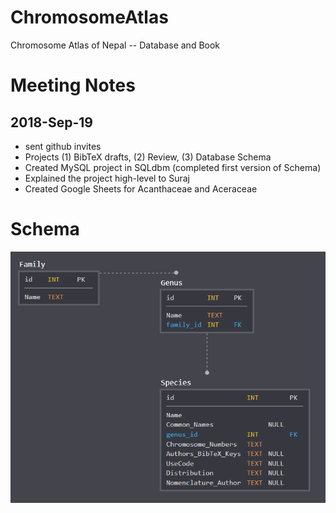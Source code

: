 # ChromosomeAtlas
Chromosome Atlas of Nepal -- Database and Book

# Meeting Notes
## 2018-Sep-19

- sent github invites
- Projects (1) BibTeX drafts, (2) Review, (3) Database Schema
- Created MySQL project in SQLdbm (completed first version of Schema)
- Explained the project high-level to Suraj
- Created Google Sheets for Acanthaceae and Aceraceae

# Schema

![alt text](DataBaseSchemaVersion1.png)
